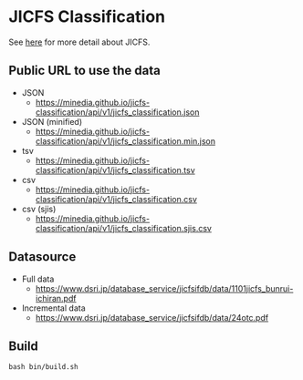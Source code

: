 # JICFS Classification

See [here](https://www.dsri.jp/database_service/jicfsifdb/manufacturer.html) for more detail about JICFS.

## Public URL to use the data

- JSON
  - https://minedia.github.io/jicfs-classification/api/v1/jicfs_classification.json
- JSON (minified)
  - https://minedia.github.io/jicfs-classification/api/v1/jicfs_classification.min.json
- tsv
  - https://minedia.github.io/jicfs-classification/api/v1/jicfs_classification.tsv
- csv
  - https://minedia.github.io/jicfs-classification/api/v1/jicfs_classification.csv
- csv (sjis)
  - https://minedia.github.io/jicfs-classification/api/v1/jicfs_classification.sjis.csv

## Datasource

- Full data
  - https://www.dsri.jp/database_service/jicfsifdb/data/1101jicfs_bunrui-ichiran.pdf
- Incremental data
  - https://www.dsri.jp/database_service/jicfsifdb/data/24otc.pdf


## Build

```
bash bin/build.sh
```



